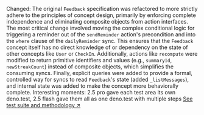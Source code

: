 Changed: 
The original `Feedback` specification was refactored to more strictly adhere to the principles of concept design, primarily by enforcing complete independence and eliminating composite objects from action interfaces. The most critical change involved moving the complex conditional logic for triggering a reminder out of the `sendReminder` action's precondition and into the `where` clause of the `dailyReminder` sync. This ensures that the `Feedback` concept itself has no direct knowledge of or dependency on the state of other concepts like `User` or `CheckIn`. Additionally, actions like `recompute` were modified to return primitive identifiers and values (e.g., `summaryId`, `newStreakCount`) instead of composite objects, which simplifies the consuming syncs. Finally, explicit queries were added to provide a formal, controlled way for syncs to read `Feedback`'s state (added `_listMessages`), and internal state was added to make the concept more behaviorally complete.
Interesting moments:
2.5 pro gave each test area its own deno.test, 2.5 flash gave them all as one deno.test with multiple steps
[See test suite and methodology ↗](context/design/concepts/feedback/test.md/steps/response.ee41c1c0.md)



